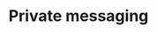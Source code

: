 ---
layout: layouts/base-article.njk
title: Private messaging
excerpt: "Guides on implementing private communication between different sites/users"
categories: browse
tags: [guide,interaction-with-others,Sub,Private messaging]
primary_tag: interaction-with-others
secondary_tag: Private messaging

identifier: interaction
---